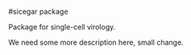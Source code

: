 #sicegar package

Package for single-cell virology.

We need some more description here, small change.
